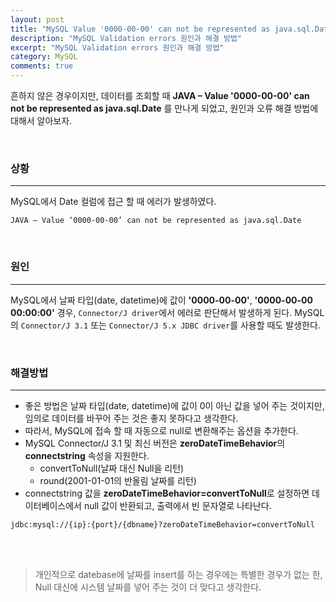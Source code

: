 ```yaml
---
layout: post
title: "MySQL Value '0000-00-00' can not be represented as java.sql.Date errors"
description: "MySQL Validation errors 원인과 해결 방법"
excerpt: "MySQL Validation errors 원인과 해결 방법"
category: MySQL
comments: true
---
```


흔하지 않은 경우이지만, 데이터를 조회할 때 **JAVA – Value '0000-00-00' can not be represented as java.sql.Date** 를 만나게 되었고,
원인과 오류 해결 방법에 대해서 알아보자.

<br>

### 상황
---
MySQL에서 Date 컬럼에 접근 할 때 에러가 발생하였다.
```
JAVA – Value ‘0000-00-00’ can not be represented as java.sql.Date
```

<br>

### 원인
---
MySQL에서 날짜 타입(date, datetime)에 값이 **'0000-00-00'**, **'0000-00-00 00:00:00'** 경우, `Connector/J driver`에서 에러로 판단해서 발생하게 된다.
MySQL의 `Connector/J 3.1` 또는 `Connector/J 5.x JDBC driver`를 사용할 때도 발생한다.


<br>

### 해결방법
---
+ 좋은 방법은 날짜 타입(date, datetime)에 값이 0이 아닌 값을 넣어 주는 것이지만, 임의로 데이터를 바꾸어 주는 것은 좋지 못하다고 생각한다.
+ 따라서, MySQL에 접속 할 때 자동으로 null로 변환해주는 옵션을 추가한다.
+ MySQL Connector/J 3.1 및 최신 버전은 **zeroDateTimeBehavior**의 **connectstring** 속성을 지원한다.
    - convertToNull(날짜 대신 Null을 리턴)
    - round(2001-01-01의 반올림 날짜를 리턴)
+ connectstring 값을 **zeroDateTimeBehavior=convertToNull**로 설정하면 데이터베이스에서 null 값이 반환되고, 출력에서 빈 문자열로 나타난다.
```
jdbc:mysql://{ip}:{port}/{dbname}?zeroDateTimeBehavior=convertToNull
```

<br><br>

> 개인적으로 datebase에 날짜를 insert를 하는 경우에는 특별한 경우가 없는 한, Null 대신에 시스템 날짜를 넣어 주는 것이 더 맞다고 생각한다. <br> 